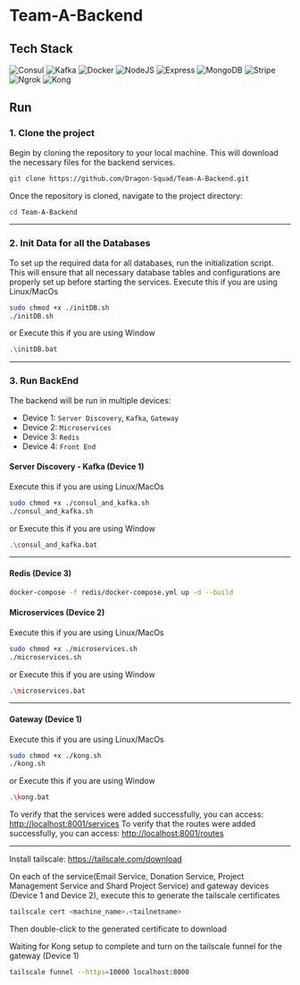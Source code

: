 # Team-A-Backend

## Tech Stack

![Consul](https://img.shields.io/badge/Consul-FF3D00?style=for-the-badge&logo=consul&logoColor=white)
![Kafka](https://img.shields.io/badge/Apache_Kafka-231F20?style=for-the-badge&logo=apachekafka&logoColor=white)
![Docker](https://img.shields.io/badge/Docker-2496ED?style=for-the-badge&logo=docker&logoColor=white)
![NodeJS](https://img.shields.io/badge/Node.js-6DA55F?style=for-the-badge&logo=node.js&logoColor=white)
![Express](https://img.shields.io/badge/Express.js-%23404d59.svg?style=for-the-badge&logo=express&logoColor=%2361DAFB)
![MongoDB](https://img.shields.io/badge/MongoDB-47A248?style=for-the-badge&logo=mongodb&logoColor=white)
![Stripe](https://img.shields.io/badge/Stripe-6772E5?style=for-the-badge&logo=stripe&logoColor=white)
![Ngrok](https://img.shields.io/badge/Ngrok-000000?style=for-the-badge&logo=ngrok&logoColor=white)
![Kong](https://img.shields.io/badge/Kong-343434?style=for-the-badge&logo=kong&logoColor=white)

## Run

### 1. Clone the project

Begin by cloning the repository to your local machine. This will download the necessary files for the backend services.

```sh
git clone https://github.com/Dragon-Squad/Team-A-Backend.git
```

Once the repository is cloned, navigate to the project directory:

```sh
cd Team-A-Backend
```

<hr>

### 2. Init Data for all the Databases

To set up the required data for all databases, run the initialization script. This will ensure that all necessary database tables and configurations are properly set up before starting the services.
Execute this if you are using Linux/MacOs

```sh
sudo chmod +x ./initDB.sh
./initDB.sh
```

or Execute this if you are using Window

```sh
.\initDB.bat
```

<hr>

### 3. Run BackEnd

The backend will be run in multiple devices:

- Device 1: `Server Discovery`, `Kafka`, `Gateway`
- Device 2: `Microservices`
- Device 3: `Redis`
- Device 4: `Front End`

#### Server Discovery - Kafka (Device 1)

Execute this if you are using Linux/MacOs

```sh
sudo chmod +x ./consul_and_kafka.sh
./consul_and_kafka.sh
```

or Execute this if you are using Window

```sh
.\consul_and_kafka.bat
```

<hr>

#### Redis (Device 3)

````sh
docker-compose -f redis/docker-compose.yml up -d --build
````

#### Microservices (Device 2)

Execute this if you are using Linux/MacOs

```sh
sudo chmod +x ./microservices.sh
./microservices.sh
```

or Execute this if you are using Window

```sh
.\microservices.bat
```

<hr>

#### Gateway (Device 1)

Execute this if you are using Linux/MacOs

```sh
sudo chmod +x ./kong.sh
./kong.sh
```

or Execute this if you are using Window

```sh
.\kong.bat
```

To verify that the services were added successfully, you can access: <http://localhost:8001/services>
To verify that the routes were added successfully, you can access: <http://localhost:8001/routes>

<hr>

Install tailscale: <https://tailscale.com/download>

On each of the service(Email Service, Donation Service, Project Management Service and Shard Project Service) and gateway devices (Device 1 and Device 2), execute this to generate the tailscale certificates

````sh
tailscale cert <machine_name>.<tailnetname>
````

Then double-click to the generated certificate to download

Waiting for Kong setup to complete and turn on the tailscale funnel for the gateway (Device 1)

````sh
tailscale funnel --https=10000 localhost:8000
````
